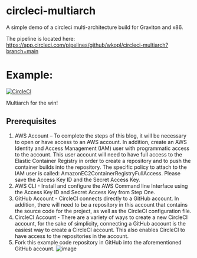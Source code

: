 # circleci-multiarch

A simple demo of a circleci multi-architecture build for Graviton and x86.


The pipeline is located here:  https://app.circleci.com/pipelines/github/wkopl/circleci-multiarch?branch=main

# Example:
[![CircleCI](https://circleci.com/gh/wkopl/circleci-multiarch.svg?style=svg)](https://circleci.com/gh/wkopl/circleci-multiarch)


Multiarch for the win!

## Prerequisites

1.	AWS Account – To complete the steps of this blog, it will be necessary to open or have access to an AWS account. In addition, create an AWS Identity and Access Management (IAM) user with programmatic access to the account. This user account will need to have full access to the Elastic Container Registry in order to create a repository and to push the container builds into the repository.  The specific policy to attach to the IAM user is called: AmazonEC2ContainerRegistryFullAccess.  Please save the Access Key ID and the Secret Access Key.
2.	AWS CLI - Install and configure the AWS Command line Interface using the Access Key ID and Secret Access Key from Step One.
3.	GitHub Account - CircleCI connects directly to a GitHub account. In addition, there will need to be a repository in this account that contains the source code for the project, as well as the CircleCI configuration file.
4.	CircleCI Account - There are a variety of ways to create a new CircleCI account, for the sake of simplicity, connecting a GitHub account is the easiest way to create a CircleCI account. This also enables CircleCI to have access to the repositories in the account.
5.	 Fork this example code repository in GitHub into the aforementioned GitHub account.
![image](https://user-images.githubusercontent.com/98848112/193504265-193a2dac-4b8c-4fdf-b3c1-53c6e9249b8a.png)
